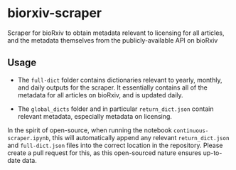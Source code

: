 # biorxiv-scraper
Scraper for bioRxiv to obtain metadata relevant to licensing for all articles, and the metadata themselves from the publicly-available API on bioRxiv

## Usage

- The `full-dict` folder contains dictionaries relevant to yearly, monthly, and daily outputs for the scraper. It essentially contains all of the metadata for all articles on bioRxiv, and is updated daily.

- The `global_dicts` folder and in particular `return_dict.json` contain relevant metadata, especially metadata on licensing.

In the spirit of open-source, when running the notebook `continuous-scraper.ipynb`, this will automatically append any relevant `return_dict.json` and `full-dict.json` files into the correct location in the repository. Please create a pull request for this, as this open-sourced nature ensures up-to-date data.